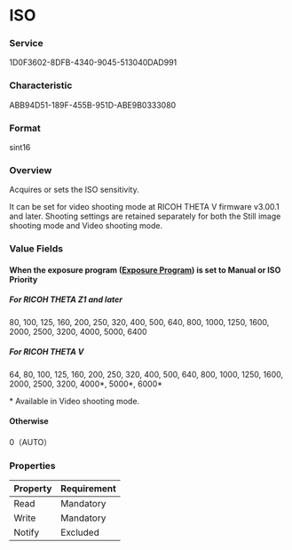 # ISO

### Service

1D0F3602-8DFB-4340-9045-513040DAD991

### Characteristic

ABB94D51-189F-455B-951D-ABE9B0333080

### Format

sint16

### Overview

Acquires or sets the ISO sensitivity.

It can be set for video shooting mode at RICOH THETA V firmware v3.00.1 and later. Shooting settings are retained separately for both the Still image shooting mode and Video shooting mode.

### Value Fields

#### When the exposure program ([Exposure Program](exposure_program.md)) is set to Manual or ISO Priority

##### For RICOH THETA Z1 and later

80, 100, 125, 160, 200, 250, 320, 400, 500, 640, 800, 1000, 1250, 1600, 2000, 2500, 3200, 4000, 5000, 6400

##### For RICOH THETA V

64, 80, 100, 125, 160, 200, 250, 320, 400, 500, 640, 800, 1000, 1250, 1600, 2000, 2500, 3200, 4000\*, 5000\*, 6000\*

\* Available in Video shooting mode.

#### Otherwise

0（AUTO）

### Properties

| Property | Requirement |
|:--|:--|
| Read | Mandatory |
| Write | Mandatory |
| Notify | Excluded |
